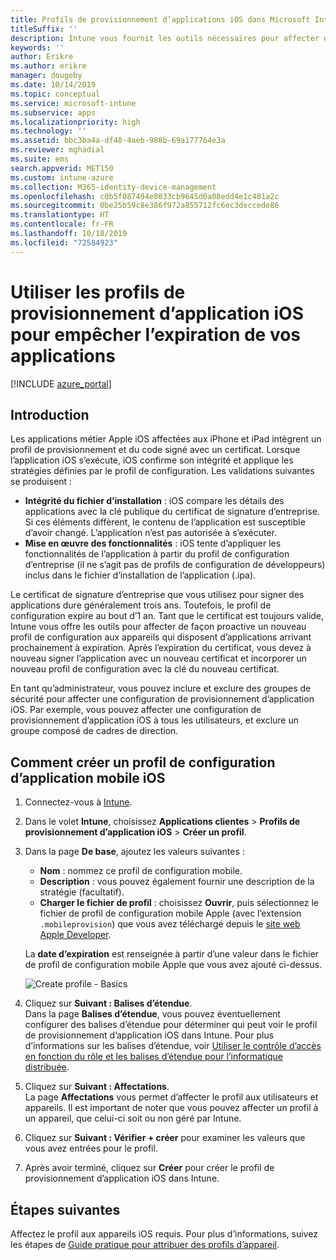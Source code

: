 ```yaml
---
title: Profils de provisionnement d’applications iOS dans Microsoft Intune
titleSuffix: ''
description: Intune vous fournit les outils nécessaires pour affecter de manière proactive un nouveau profil de provisionnement aux appareils dont les applications arrivent à expiration.
keywords: ''
author: Erikre
ms.author: erikre
manager: dougeby
ms.date: 10/14/2019
ms.topic: conceptual
ms.service: microsoft-intune
ms.subservice: apps
ms.localizationpriority: high
ms.technology: ''
ms.assetid: bbc3ba4a-df48-4aeb-988b-69a177764e3a
ms.reviewer: mghadial
ms.suite: ems
search.appverid: MET150
ms.custom: intune-azure
ms.collection: M365-identity-device-management
ms.openlocfilehash: c0b5f087494e8033cb9645d0a08edd4e1c481a2c
ms.sourcegitcommit: 0be25b59c8e386f972a855712fc6ec3deccede86
ms.translationtype: HT
ms.contentlocale: fr-FR
ms.lasthandoff: 10/18/2019
ms.locfileid: "72584923"
---
```

# <a name="use-ios-app-provisioning-profiles-to-prevent-your-apps-from-expiring"></a>Utiliser les profils de provisionnement d’application iOS pour empêcher l’expiration de vos applications

[!INCLUDE [azure_portal](../includes/azure_portal.md)]

## <a name="introduction"></a>Introduction

Les applications métier Apple iOS affectées aux iPhone et iPad intègrent un profil de provisionnement et du code signé avec un certificat. Lorsque l’application iOS s’exécute, iOS confirme son intégrité et applique les stratégies définies par le profil de configuration. Les validations suivantes se produisent :

- **Intégrité du fichier d’installation** : iOS compare les détails des applications avec la clé publique du certificat de signature d’entreprise. Si ces éléments diffèrent, le contenu de l’application est susceptible d’avoir changé. L’application n’est pas autorisée à s’exécuter.
- **Mise en œuvre des fonctionnalités** : iOS tente d’appliquer les fonctionnalités de l’application à partir du profil de configuration d’entreprise (il ne s’agit pas de profils de configuration de développeurs) inclus dans le fichier d’installation de l’application (.ipa).


Le certificat de signature d’entreprise que vous utilisez pour signer des applications dure généralement trois ans. Toutefois, le profil de configuration expire au bout d’1 an. Tant que le certificat est toujours valide, Intune vous offre les outils pour affecter de façon proactive un nouveau profil de configuration aux appareils qui disposent d’applications arrivant prochainement à expiration.
Après l’expiration du certificat, vous devez à nouveau signer l’application avec un nouveau certificat et incorporer un nouveau profil de configuration avec la clé du nouveau certificat.

En tant qu’administrateur, vous pouvez inclure et exclure des groupes de sécurité pour affecter une configuration de provisionnement d’application iOS. Par exemple, vous pouvez affecter une configuration de provisionnement d’application iOS à tous les utilisateurs, et exclure un groupe composé de cadres de direction.

## <a name="how-to-create-an-ios-mobile-app-provisioning-profile"></a>Comment créer un profil de configuration d’application mobile iOS

1. Connectez-vous à [Intune](https://go.microsoft.com/fwlink/?linkid=2090973).
2. Dans le volet **Intune**, choisissez **Applications clientes** > **Profils de provisionnement d’application iOS** > **Créer un profil**.
3. Dans la page **De base**, ajoutez les valeurs suivantes :
    - **Nom** : nommez ce profil de configuration mobile.
    - **Description** : vous pouvez également fournir une description de la stratégie (facultatif).
    - **Charger le fichier de profil** : choisissez **Ouvrir**, puis sélectionnez le fichier de profil de configuration mobile Apple (avec l’extension `.mobileprovision`) que vous avez téléchargé depuis le [site web Apple Developer](https://developer.apple.com/).

   La **date d’expiration** est renseignée à partir d’une valeur dans le fichier de profil de configuration mobile Apple que vous avez ajouté ci-dessus.<br>

   <img alt="Create profile - Basics" src="~/apps/media/app-provisioning-profile-ios/app-provisioning-profile-ios-01.png">

4. Cliquez sur **Suivant : Balises d’étendue**.<br>
   Dans la page **Balises d’étendue**, vous pouvez éventuellement configurer des balises d’étendue pour déterminer qui peut voir le profil de provisionnement d’application iOS dans Intune. Pour plus d’informations sur les balises d’étendue, voir [Utiliser le contrôle d’accès en fonction du rôle et les balises d’étendue pour l’informatique distribuée](../fundamentals/scope-tags.md).
5. Cliquez sur **Suivant : Affectations**.<br>
   La page **Affectations** vous permet d’affecter le profil aux utilisateurs et appareils. Il est important de noter que vous pouvez affecter un profil à un appareil, que celui-ci soit ou non géré par Intune.
6. Cliquez sur **Suivant : Vérifier + créer** pour examiner les valeurs que vous avez entrées pour le profil.
7. Après avoir terminé, cliquez sur **Créer** pour créer le profil de provisionnement d’application iOS dans Intune. 

## <a name="next-steps"></a>Étapes suivantes

Affectez le profil aux appareils iOS requis. Pour plus d’informations, suivez les étapes de [Guide pratique pour attribuer des profils d’appareil](../device-profile-assign.md).
